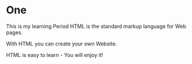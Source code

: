 # One
This is my learning Period
HTML is the standard markup language for Web pages.

With HTML you can create your own Website.

HTML is easy to learn - You will enjoy it!

